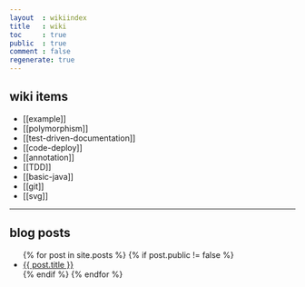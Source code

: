 ```yaml
---
layout  : wikiindex
title   : wiki
toc     : true
public  : true
comment : false
regenerate: true
---
```


## wiki items

* [[example]]
* [[polymorphism]]
* [[test-driven-documentation]]
* [[code-deploy]]
* [[annotation]]
* [[TDD]]
* [[basic-java]]
* [[git]]
* [[svg]]

---

## blog posts
<div>
    <ul>
{% for post in site.posts %}
    {% if post.public != false %}
        <li>
            <a class="post-link" href="{{ post.url | prepend: site.baseurl }}">
                {{ post.title }}
            </a>
        </li>
    {% endif %}
{% endfor %}
    </ul>
</div>

